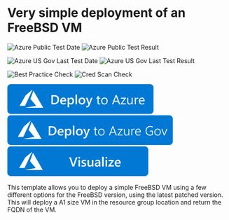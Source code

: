 # Very simple deployment of an FreeBSD VM

![Azure Public Test Date](https://azurequickstartsservice.blob.core.windows.net/badges/101-vm-simple-freebsd/PublicLastTestDate.svg)
![Azure Public Test Result](https://azurequickstartsservice.blob.core.windows.net/badges/101-vm-simple-freebsd/PublicDeployment.svg)

![Azure US Gov Last Test Date](https://azurequickstartsservice.blob.core.windows.net/badges/101-vm-simple-freebsd/FairfaxLastTestDate.svg)
![Azure US Gov Last Test Result](https://azurequickstartsservice.blob.core.windows.net/badges/101-vm-simple-freebsd/FairfaxDeployment.svg)

![Best Practice Check](https://azurequickstartsservice.blob.core.windows.net/badges/101-vm-simple-freebsd/BestPracticeResult.svg)
![Cred Scan Check](https://azurequickstartsservice.blob.core.windows.net/badges/101-vm-simple-freebsd/CredScanResult.svg)

[![Deploy To Azure](https://raw.githubusercontent.com/Azure/azure-quickstart-templates/master/1-CONTRIBUTION-GUIDE/images/deploytoazure.svg?sanitize=true)](https://portal.azure.com/#create/Microsoft.Template/uri/https%3A%2F%2Fraw.githubusercontent.com%2FAzure%2Fazure-quickstart-templates%2Fmaster%2F101-vm-simple-freebsd%2Fazuredeploy.json)
[![Deploy To Azure US Gov](https://raw.githubusercontent.com/Azure/azure-quickstart-templates/master/1-CONTRIBUTION-GUIDE/images/deploytoazuregov.svg?sanitize=true)](https://portal.azure.us/#create/Microsoft.Template/uri/https%3A%2F%2Fraw.githubusercontent.com%2FAzure%2Fazure-quickstart-templates%2Fmaster%2F101-vm-simple-freebsd%2Fazuredeploy.json)
[![Visualize](https://raw.githubusercontent.com/Azure/azure-quickstart-templates/master/1-CONTRIBUTION-GUIDE/images/visualizebutton.svg?sanitize=true)](http://armviz.io/#/?load=https%3A%2F%2Fraw.githubusercontent.com%2FAzure%2Fazure-quickstart-templates%2Fmaster%2F101-vm-simple-freebsd%2Fazuredeploy.json)

This template allows you to deploy a simple FreeBSD VM using a few different options for the FreeBSD version, using the latest patched version. This will deploy a A1 size VM in the resource group location and return the FQDN of the VM.
